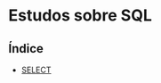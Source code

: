 # Estudos sobre SQL

## Índice

- [SELECT](https://github.com/Dirack/Estudos/tree/master/SQL/select#select)
